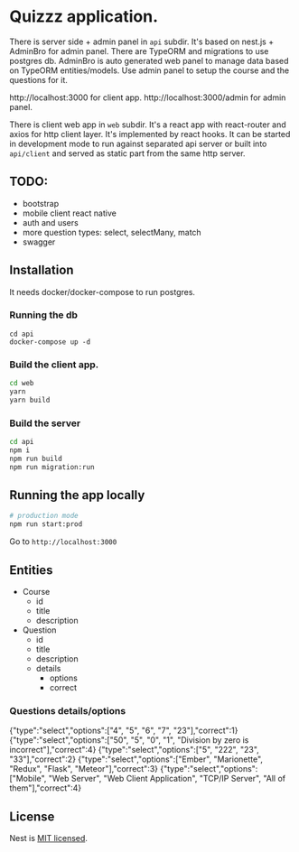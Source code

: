 # Quizzz application.

There is server side + admin panel in `api` subdir.
It's based on nest.js + AdminBro for admin panel.
There are TypeORM and migrations to use postgres db.
AdminBro is auto generated web panel to manage data based on TypeORM entities/models.
Use admin panel to setup the course and the questions for it.

http://localhost:3000 for client app.
http://localhost:3000/admin for admin panel.

There is client web app in `web` subdir.
It's a react app with react-router and axios for http client layer.
It's implemented by react hooks.
It can be started in development mode to run against separated api server
or built into `api/client` and served as static part from the same http server.

## TODO:

- bootstrap
- mobile client react native
- auth and users
- more question types: select, selectMany, match
- swagger




## Installation

It needs docker/docker-compose to run postgres.

### Running the db

```
cd api
docker-compose up -d
```

### Build the client app.

```bash
cd web
yarn
yarn build
```

### Build the server

```bash
cd api
npm i
npm run build
npm run migration:run
```


## Running the app locally

```bash
# production mode
npm run start:prod
```

Go to `http://localhost:3000`



## Entities

- Course
    - id
    - title
    - description
- Question
    - id
    - title
    - description
    - details
        - options
        - correct

### Questions details/options

{"type":"select","options":["4", "5", "6", "7", "23"],"correct":1}
{"type":"select","options":["50", "5", "0", "1", "Division by zero is incorrect"],"correct":4}
{"type":"select","options":["5", "222", "23", "33"],"correct":2}
{"type":"select","options":["Ember", "Marionette", "Redux", "Flask", "Meteor"],"correct":3}
{"type":"select","options":["Mobile", "Web Server", "Web Client Application", "TCP/IP Server", "All of them"],"correct":4}


## License

Nest is [MIT licensed](LICENSE).
